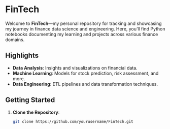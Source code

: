 # FinTech

Welcome to **FinTech**—my personal repository for tracking and showcasing my journey in finance data science and engineering. Here, you’ll find Python notebooks documenting my learning and projects across various finance domains.

## Highlights

- **Data Analysis**: Insights and visualizations on financial data.
- **Machine Learning**: Models for stock prediction, risk assessment, and more.
- **Data Engineering**: ETL pipelines and data transformation techniques.

## Getting Started

1. **Clone the Repository**:
   ```bash
   git clone https://github.com/yourusername/FinTech.git
